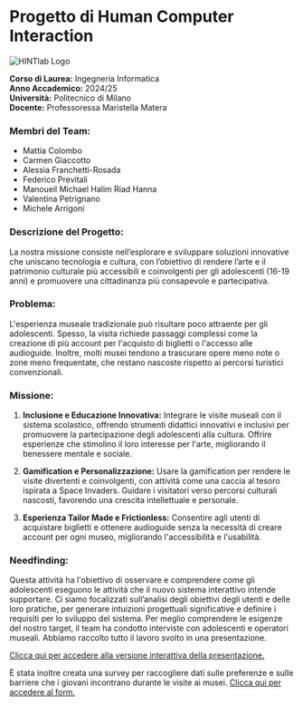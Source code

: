 # Progetto di Human Computer Interaction

![HINTlab Logo](https://hintlab.polimi.it/wp-content/uploads/2023/03/cropped-cropped-Risorsa-13interfaccia.png)

**Corso di Laurea:** Ingegneria Informatica  
**Anno Accademico:** 2024/25  
**Università:** Politecnico di Milano  
**Docente:** Professoressa Maristella Matera  

### Membri del Team:
- Mattia Colombo
- Carmen Giaccotto
- Alessia Franchetti-Rosada
- Federico Previtali
- Manoueil Michael Halim Riad Hanna
- Valentina Petrignano
- Michele Arrigoni

### Descrizione del Progetto:
La nostra missione consiste nell’esplorare e sviluppare soluzioni innovative che uniscano tecnologia e cultura, con l’obiettivo di rendere l’arte e il patrimonio culturale più accessibili e coinvolgenti per gli adolescenti (16-19 anni) e promuovere una cittadinanza più consapevole e partecipativa.

### Problema:
L'esperienza museale tradizionale può risultare poco attraente per gli adolescenti. Spesso, la visita richiede passaggi complessi come la creazione di più account per l'acquisto di biglietti o l'accesso alle audioguide. Inoltre, molti musei tendono a trascurare opere meno note o zone meno frequentate, che restano nascoste rispetto ai percorsi turistici convenzionali.

### Missione:
1. **Inclusione e Educazione Innovativa:** Integrare le visite museali con il sistema scolastico, offrendo strumenti didattici innovativi e inclusivi per promuovere la partecipazione degli adolescenti alla cultura. Offrire esperienze che stimolino il loro interesse per l'arte, migliorando il benessere mentale e sociale.
  
2. **Gamification e Personalizzazione:** Usare la gamification per rendere le visite divertenti e coinvolgenti, con attività come una caccia al tesoro ispirata a Space Invaders. Guidare i visitatori verso percorsi culturali nascosti, favorendo una crescita intellettuale e personale.

3. **Esperienza Tailor Made e Frictionless:** Consentire agli utenti di acquistare biglietti e ottenere audioguide senza la necessità di creare account per ogni museo, migliorando l'accessibilità e l'usabilità.

### Needfinding:
Questa attività ha l'obiettivo di osservare e comprendere come gli adolescenti eseguono le attività che il nuovo sistema interattivo intende supportare. Ci siamo focalizzati sull’analisi degli obiettivi degli utenti e delle loro pratiche, per generare intuizioni progettuali significative e definire i requisiti per lo sviluppo del sistema. Per meglio comprendere le esigenze del nostro target, il team ha condotto interviste con adolescenti e operatori museali.
Abbiamo raccolto tutto il lavoro svolto in una presentazione.

[Clicca qui per accedere alla versione interattiva della presentazione.](https://www.canva.com/design/DAGTSNj9lJg/yVSnIUh4KBzx_JAO72yTgw/edit?utm_content=DAGTSNj9lJg&utm_campaign=designshare&utm_medium=link2&utm_source=sharebutton)

È stata inoltre creata una survey per raccogliere dati sulle preferenze e sulle barriere che i giovani incontrano durante le visite ai musei.
[Clicca qui per accedere al form.](https://g9dzinv68sa.typeform.com/to/GA28hC7C)
